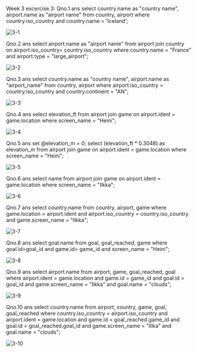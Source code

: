 Week 3 excercise 3:
Qno.1 ans
select country.name as "country name", airport.name as "airport name" from country, airport where country.iso_country and country.name = 'Iceland';


![3-1](https://github.com/user-attachments/assets/ee89620f-fe5c-49b9-8c81-f5b8a3ef3e50)


Qno.2 ans
select airport.name as "airport name" from airport join country on airport.iso_country= country.iso_country where country.name = "France" and airport.type = "large_airport";


![3-2](https://github.com/user-attachments/assets/869098b5-e28e-4292-a06c-5d599eae9e65)


Qno.3 ans
select country.name as "country name", airport.name as "airport_name" from country, airport where airport.iso_country = country.iso_country and country.continent = "AN";


![3-3](https://github.com/user-attachments/assets/28132103-45cc-4765-ae10-c147a7a71032)


Qno.4 ans
select elevation_ft from airport join game on airport.ident = game.location where screen_name = "Heini";


![3-4](https://github.com/user-attachments/assets/018d762f-d154-407f-87aa-1d7dbbc043f9)


Qno.5 ans
set @elevation_m = 0;
select (elevation_ft * 0.3048) as elevation_m from airport join game on airport.ident = game.location where screen_name = "Heini";


![3-5](https://github.com/user-attachments/assets/2b86161d-2da6-4fc7-be74-233e01089be4)


Qno.6 ans
select name from airport join game on airport.ident = game.location where screen_name = "Ilkka";


![3-6](https://github.com/user-attachments/assets/5f983013-c250-431f-a39c-455dd13e66c7)


Qno.7 ans
select country.name from country, airport, game where game.location = airport.ident and airport.iso_country = country.iso_country and game.screen_name = "Ilkka";


![3-7](https://github.com/user-attachments/assets/69d8b92b-462f-4758-af4a-bfc5c25bc7a7)


Qno.8 ans
select goal.name from goal, goal_reached, game where goal.id=goal_id and game.id= game_id and screen_name = "Heini";


![3-8](https://github.com/user-attachments/assets/f8262e16-a914-4c51-a71f-fe66c0f81585)


Qno.9 ans
select airport.name from airport, game, goal_reached, goal where airport.ident = game.location and game.id = game_id and goal.id = goal_id and game.screen_name = "Ilkka" and goal.name = "clouds";


![3-9](https://github.com/user-attachments/assets/565e2c91-da87-40ad-b282-b3e02d3de473)


Qno.10 ans
select country.name from airport, country, game, goal, goal_reached where country.iso_country = airport.iso_country and airport.ident = game.location and game.id = goal_reached.game_id and goal.id = goal_reached.goal_id and game.screen_name = "Illka" and goal.name = "clouds";


![3-10](https://github.com/user-attachments/assets/1a92ff0f-8e12-483d-86b1-4c2c5adec587)



